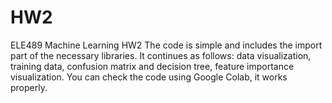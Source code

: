 # HW2
ELE489 Machine Learning HW2
The code is simple and includes the import part of the necessary libraries. It continues as follows: data visualization, training data, confusion matrix and decision tree, feature importance visualization. You can check the code using Google Colab, it works properly.
